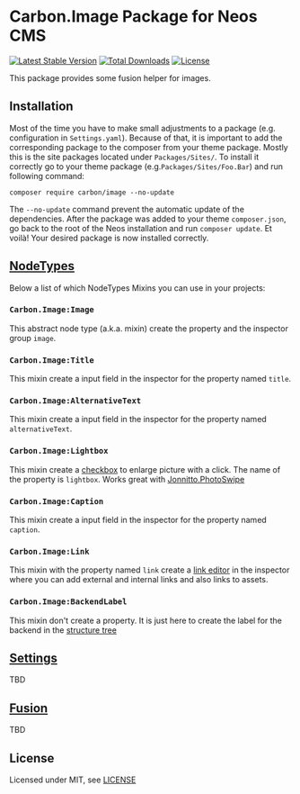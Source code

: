 Carbon.Image Package for Neos CMS
=================================

[![Latest Stable Version](https://poser.pugx.org/carbon/image/v/stable)](https://packagist.org/packages/carbon/image)
[![Total Downloads](https://poser.pugx.org/carbon/image/downloads)](https://packagist.org/packages/carbon/image)
[![License](https://poser.pugx.org/carbon/image/license)](https://packagist.org/packages/carbon/image)

This package provides some fusion helper for images.


Installation
------------

Most of the time you have to make small adjustments to a package (e.g. configuration in `Settings.yaml`). Because of that, it is important to add the corresponding package to the composer from your theme package. Mostly this is the site packages located under `Packages/Sites/`. To install it correctly go to your theme package (e.g.`Packages/Sites/Foo.Bar`) and run following command:
```
composer require carbon/image --no-update
```

The `--no-update` command prevent the automatic update of the dependencies. After the package was added to your theme `composer.json`, go back to the root of the Neos installation and run `composer update`. Et voilà! Your desired package is now installed correctly.


[NodeTypes](Configuration/NodeTypes.Mixin.yaml)
-----------------------------------------------
Below a list of which NodeTypes Mixins you can use in your projects:

### `Carbon.Image:Image`
This abstract node type (a.k.a. mixin) create the property and the inspector group `image`.

### `Carbon.Image:Title`
This mixin create a input field in the inspector for the property named `title`.

### `Carbon.Image:AlternativeText`
This mixin create a input field in the inspector for the property named `alternativeText`.

### `Carbon.Image:Lightbox`
This mixin create a [checkbox](https://neos.readthedocs.io/en/stable/References/PropertyEditorReference.html#property-type-boolean-booleaneditor-checkbox-editor) to enlarge picture with a click. The name of the property is `lightbox`. Works great with [Jonnitto.PhotoSwipe](https://github.com/jonnitto/Jonnitto.PhotoSwipe)

### `Carbon.Image:Caption`
This mixin create a input field in the inspector for the property named `caption`.

### `Carbon.Image:Link`
This mixin with the property named `link` create a [link editor](https://neos.readthedocs.io/en/stable/References/PropertyEditorReference.html#property-type-boolean-booleaneditor-checkbox-editor) in the inspector where you can add external and internal links and also links to assets.

### `Carbon.Image:BackendLabel`
This mixin don't create a property. It is just here to create the label for the backend in the [structure tree](https://neos.readthedocs.io/en/stable/UserGuide/UserInterfaceBasics.html#the-structure-tree)


[Settings](Configuration/Settings.yaml)
---------------------------------------
TBD


[Fusion](Resources/Private/Fusion)
----------------------------------
TBD


License
-------

Licensed under MIT, see [LICENSE](LICENSE)
